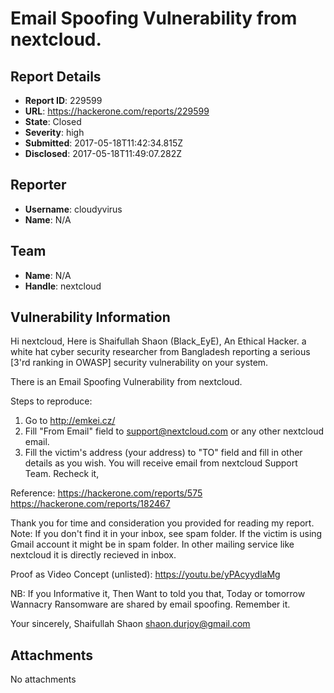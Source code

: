# Email Spoofing Vulnerability from nextcloud.

## Report Details
- **Report ID**: 229599
- **URL**: https://hackerone.com/reports/229599
- **State**: Closed
- **Severity**: high
- **Submitted**: 2017-05-18T11:42:34.815Z
- **Disclosed**: 2017-05-18T11:49:07.282Z

## Reporter
- **Username**: cloudyvirus
- **Name**: N/A

## Team
- **Name**: N/A
- **Handle**: nextcloud

## Vulnerability Information
Hi nextcloud,
Here is Shaifullah Shaon (Black_EyE), An Ethical Hacker.
a white hat cyber security researcher from Bangladesh reporting a serious
[3'rd ranking in OWASP] security vulnerability on your system.


There is an Email Spoofing Vulnerability from nextcloud.

Steps to reproduce:
1) Go to http://emkei.cz/
2) Fill "From Email" field to support@nextcloud.com or any other nextcloud email.
3) Fill the victim's address (your address) to "TO" field and fill in other details as you wish.
You will receive email from nextcloud Support Team.
Recheck it, 

Reference:
https://hackerone.com/reports/575
https://hackerone.com/reports/182467

Thank you for time and consideration you provided for reading my report.
Note: If you don't find it in your inbox, see spam folder. If the victim is using
Gmail account it might be in spam folder. In other mailing service like nextcloud it is
directly recieved in inbox.

Proof as Video Concept (unlisted): https://youtu.be/yPAcyydlaMg

NB: If you Informative it, Then Want to told you that,  Today or tomorrow Wannacry Ransomware are shared by email spoofing. Remember it. 

Your sincerely,
Shaifullah Shaon
shaon.durjoy@gmail.com

## Attachments
No attachments
